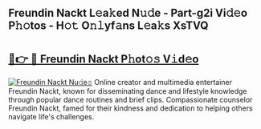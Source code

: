 ## Freundin Nackt L𝚎a𝚔ed N𝚞𝚍e - Part-g2i Vi𝚍𝚎o P𝚑𝚘tos - H𝚘𝚝 O𝚗𝚕yf𝚊ns L𝚎a𝚔s XsTVQ

# <h2><a href="http://kfdo68.oniu.top/?m=Freundin+Nackt">🔗👉 🔴 Freundin Nackt P𝚑ot𝚘𝚜 V𝚒d𝚎o</a></h2>

[![Freundin Nackt Nu𝚍e𝚜](https://i.imgur.com/0qMVB7G.gif)](http://kfdo68.oniu.top/?m=Freundin+Nackt)
Online creator and multimedia entertainer Freundin Nackt, known for disseminating dance and lifestyle knowledge through popular dance routines and brief clips. Compassionate counselor Freundin Nackt, famed for their kindness and dedication to helping others navigate life's challenges.  

